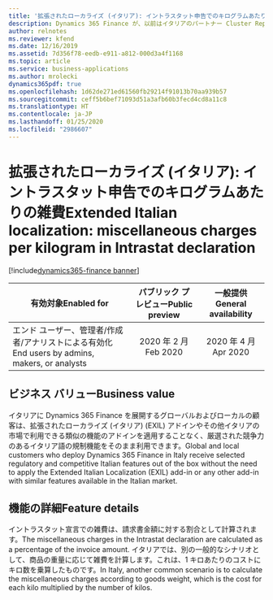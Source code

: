 ```yaml
---
title: '拡張されたローカライズ (イタリア): イントラスタット申告でのキログラムあたりの雑費'
description: Dynamics 365 Finance が、以前はイタリアのパートナー Cluster Reply によって提供された、拡張されたローカライズ (イタリア) (EXIL) アドインでのみ利用可能であった、イタリア語固有の機能セットが利用できるように拡張されました。
author: relnotes
ms.reviewer: kfend
ms.date: 12/16/2019
ms.assetid: 7d356f78-eedb-e911-a812-000d3a4f1168
ms.topic: article
ms.service: business-applications
ms.author: mrolecki
dynamics365pdf: true
ms.openlocfilehash: 1d62de271ed61560fb29214f91013b70aa939b57
ms.sourcegitcommit: ceff5b6bef71093d51a3afb60b3fecd4cd8a11c8
ms.translationtype: HT
ms.contentlocale: ja-JP
ms.lasthandoff: 01/25/2020
ms.locfileid: "2986607"
---
```

# <a name="extended-italian-localization-miscellaneous-charges-per-kilogram-in-intrastat-declaration"></a><span data-ttu-id="25b1c-103">拡張されたローカライズ (イタリア): イントラスタット申告でのキログラムあたりの雑費</span><span class="sxs-lookup"><span data-stu-id="25b1c-103">Extended Italian localization: miscellaneous charges per kilogram in Intrastat declaration</span></span>
[!include[dynamics365-finance banner](../includes/dynamics365-finance.md)]

| <span data-ttu-id="25b1c-104">有効対象</span><span class="sxs-lookup"><span data-stu-id="25b1c-104">Enabled for</span></span>    |  <span data-ttu-id="25b1c-105">パブリック プレビュー</span><span class="sxs-lookup"><span data-stu-id="25b1c-105">Public preview</span></span> | <span data-ttu-id="25b1c-106">一般提供</span><span class="sxs-lookup"><span data-stu-id="25b1c-106">General availability</span></span> | 
| ---------- | :----------: |:----------: |
|<span data-ttu-id="25b1c-107">エンド ユーザー、管理者/作成者/アナリストによる有効化</span><span class="sxs-lookup"><span data-stu-id="25b1c-107">End users by admins, makers, or analysts</span></span>|<span data-ttu-id="25b1c-108">2020 年 2 月</span><span class="sxs-lookup"><span data-stu-id="25b1c-108">Feb 2020</span></span>| <span data-ttu-id="25b1c-109">2020 年 4 月</span><span class="sxs-lookup"><span data-stu-id="25b1c-109">Apr 2020</span></span>|


## <a name="business-value"></a><span data-ttu-id="25b1c-110">ビジネス バリュー</span><span class="sxs-lookup"><span data-stu-id="25b1c-110">Business value</span></span>
<!-- bv start -->
<span data-ttu-id="25b1c-111">イタリアに Dynamics 365 Finance を展開するグローバルおよびローカルの顧客は、拡張されたローカライズ (イタリア) (EXIL) アドインやその他イタリアの市場で利用できる類似の機能のアドインを適用することなく、厳選された競争力のあるイタリア語の規制機能をそのまま利用できます。</span><span class="sxs-lookup"><span data-stu-id="25b1c-111">Global and local customers who deploy Dynamics 365 Finance in Italy receive selected regulatory and competitive Italian features out of the box without the need to apply the Extended Italian Localization (EXIL) add-in or any other add-in with similar features available in the Italian market.</span></span>
<!-- bv end -->



## <a name="feature-details"></a><span data-ttu-id="25b1c-112">機能の詳細</span><span class="sxs-lookup"><span data-stu-id="25b1c-112">Feature details</span></span>
<!--feature detail start -->
<span data-ttu-id="25b1c-113">イントラスタット宣言での雑費は、請求書金額に対する割合として計算されます。</span><span class="sxs-lookup"><span data-stu-id="25b1c-113">The miscellaneous charges in the Intrastat declaration are calculated as a percentage of the invoice amount.</span></span> <span data-ttu-id="25b1c-114">イタリアでは、別の一般的なシナリオとして、商品の重量に応じて雑費を計算します。これは、1 キロあたりのコストにキロ数を乗算したものです。</span><span class="sxs-lookup"><span data-stu-id="25b1c-114">In Italy, another common scenario is to calculate the miscellaneous charges according to goods weight, which is the cost for each kilo multiplied by the number of kilos.</span></span>
<!--feature detail end -->









